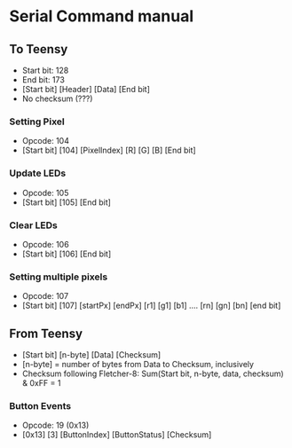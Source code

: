 # Serial Command manual

## To Teensy

- Start bit: 128
- End bit: 173
- [Start bit] [Header] [Data] [End bit] 
- No checksum (???)

### Setting Pixel
- Opcode: 104
- [Start bit] [104] [PixelIndex] [R] [G] [B] [End bit]

### Update LEDs
- Opcode: 105
- [Start bit] [105] [End bit]

### Clear LEDs
- Opcode: 106
- [Start bit] [106] [End bit]

### Setting multiple pixels
- Opcode: 107
- [Start bit] [107] [startPx] [endPx] [r1] [g1] [b1] .... [rn] [gn] [bn] [end bit]

## From Teensy

- [Start bit] [n-byte] [Data] [Checksum]
- [n-byte] = number of bytes from Data to Checksum, inclusively
- Checksum following Fletcher-8: Sum(Start bit, n-byte, data, checksum) & 0xFF = 1

### Button Events
- Opcode: 19 (0x13)
- [0x13] [3] [ButtonIndex] [ButtonStatus] [Checksum]
